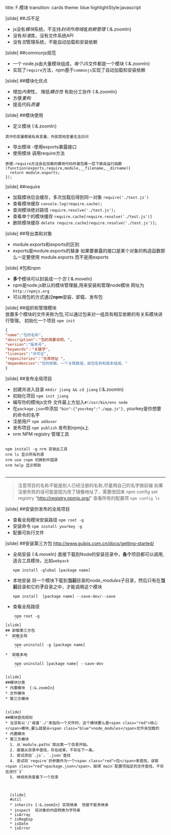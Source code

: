 title: F.模块
transition: cards
theme: blue
highlightStyle:javascript

[slide]
##JS不足
- js没有*模块*系统，不支持*封闭作用域*或*依赖管理* {:&.zoomIn}
- 没有*标准*库，没有文件系统API
- 没有*包*管理系统，不能自动加载和安装依赖

[slide]
##commonjs规范
* 一个 node.js由大量模块组成，*每个*JS文件都是一个模块 {:&.zoomIn}
* 实现了`require`方法，npm基于`commonjs`实现了自动加载和安装依赖

[slide]
##模块化优点
* 增加*内聚*性， 降低*耦合性* 有助分工协作 {:&.zoomIn}
* 方便*重构*
* 提高代码*质量*

[slide]
##模块使用
* 定义模块 {:&.zoomIn}
``` 每一个js文件都是一个单独的模块
其中的变量都是私有变量，外部其他变量无法访问
```
* 导出模块
  -使用exports暴露接口
* 使用模块 调用require方法
```
原理:require方法会在加载的模块代码外面包裹一层下面自运行函数
(function(exports,require,module,__filename,__dirname){
  return module.exports;
});
```

[slide]
##require
* 加载模块后会缓存，多次加载后得到同一对象 `require('./test.js')`
* 查看模块缓存 `console.log(require.cache);`
* 查询模块绝对路径 `require.resolve('./test.js');`
* 查看单个的模块缓存 `require.cache[require.resolve('./test.js')]`
* 删除模块缓存 `delete require.cache[require.resolve('./test.js')];`


[slide]
##导出类和对象
* module.exports和exports的区别
* exports是module.exports的替身
如果要暴露的接口是某个对象的构造函数那么一定要使用
module.exports 而不是用exports

[slide]
#包和npm
- **多个**模块可以封装成一个*包* {:&.moveIn}
- npm是node.js默认的模块管理器,用来安装和管理node模块 网址为 ```http://npmjs.org```
- 可以用包的方式通过**npm**安装、卸载、发布包

[slide]
##组织和管理模块  
放置多个模块的文件夹称为包,可以通过包来对一组具有相互依赖的有关系模块进行管理。
初始化一个项目 `npm init`
```json
{
"name":"包的名称",
"description"："包的简要说明。",
"version":"版本号",
"keywords"："关键字",
"licenses":"许可证",
"repositories"："仓库地址 ",
"dependencies":"包的依赖，一个关联数组，由包名称和版本组成。"
}
```
[slide]
##发布全局项目
* 创建并进入目录 `mkdir jiang && cd jiang` {:&.zoomIn}
* 初始化项目 `npm init jiang`  
* 编写你的模块js文件 文件最上方加入`#!/usr/bin/env node`
* 在`package.json`中添加 `"bin":{"yourkey":"./app.js"},` yourkey是你想要的命令的名字
* 注册用户 `npm adduser`
* 发布项目 `npm publish` 发布到npmjs上
* nrm NPM registry 管理工具
<pre><code class="markdown">
npm install -g nrm 安装此工具
nrm ls 显示所有的源
nrm use cnpm 切换到中国源
nrm help 显示帮助
</code>
</pre>
----
> 注意项目的名称不能是别人已经注册的名称,尽量用自己的名字做前缀
> 如果注册失败的话可能是因为改了镜像地址了，需要改回来 npm config set registry "http://registry.npmjs.org/"
> 查看所有的配置项 `npm config ls`

[slide]
##安装你发布的全局项目
* 查看全局模块安装路径
`npm root -g`
* 安装命令
  `npm install yourkey -g`
* 配置可执行文件


[slide]
##安装第三方包
http://www.gulpjs.com.cn/docs/getting-started/
* 全局安装 {:&.moveIn}
    直接下载到Node的安装目录中，**各个**项目都可以调用,适合工具模块，比如`webpack`

    ```
    npm install -global [package name]
    ```

* 本地安装
    将一个模块下载到**当前**目录的*node_modules*子目录，然后只有在**当前**目录和它的**子**目录之中，才能调用这个模块
    ```
    npm install  [package name] --save-dev/--save
    ```
* 查看全局路径  
```
    npm root -g
    ```
[slide]
## 卸载第三方包
*  卸载全局
    ```
    npm uninstall -g [package name]
    ```
*  卸载本地
    ```
    npm uninstall [package name] --save-dev
    ```

[slide]
##模块分类
* 内置模块  {:&.zoomIn}
* 文件模块
* 第三方模块


[slide]
##模块查找规则
* 当没有以'/'或者'./'来指向一个文件时，这个模块要么是<span class="red">核心</span>模块,要么就是从<span class="blue">node_modules</span>文件夹加载的
* 内置模块
* 第三方模块
  1. 从`module.paths`取出第一个目录开始。
  2. 直接从目录中查找，存在结束，不存在下一条。
  3. 尝试添加`.js`、`.json`查找
  4. 尝试将`require`的参数作为一个<span class="red">包</span>来查找，读取<span class="red">package.json</span>，取得`main`配置项指定的文件查找，不存在进行`3`
  5. 继续失败查看下一个目录



  [slide]
  #util
  * inherits {:&.zoomIn} 实现继承  但是不能多继承
  * inspect  将对象的内容转换为字符串
  * isArray
  * isRegExp
  * isDate
  * isError
